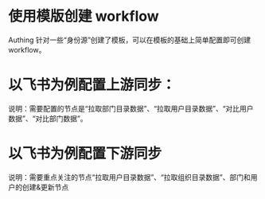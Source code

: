 # 使用模版创建 workflow

Authing 针对一些“身份源”创建了模板，可以在模板的基础上简单配置即可创建 workflow。

# 以飞书为例配置上游同步：

说明：需要配置的节点是“拉取部门目录数据”、“拉取用户目录数据”、“对比用户数据”、“对比部门数据”。

# 以飞书为例配置下游同步

说明：需要重点关注的节点“拉取用户目录数据”、“拉取组织目录数据”、部门和用户的创建&更新节点
